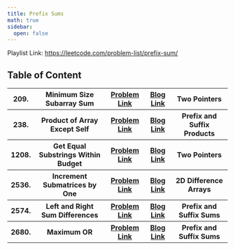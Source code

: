 ```yaml
---
title: Prefix Sums
math: true
sidebar:
  open: false
---
```


Playlist Link: https://leetcode.com/problem-list/prefix-sum/

## Table of Content
<table>
    <tr>
        <th>209.</th>
        <th>Minimum Size Subarray Sum</th>
        <th><a href="https://leetcode.com/problems/minimum-size-subarray-sum/description/">Problem Link</a></th>
        <th><a href="/competitive_programming/leetcode/prefix-sum/p209-minimum-size-subarray-sum/">Blog Link</a></th>
        <th>Two Pointers</th>
    </tr>
    <tr>
        <th>238.</th>
        <th>Product of Array Except Self</th>
        <th><a href="https://leetcode.com/problems/product-of-array-except-self/description/">Problem Link</a></th>
        <th><a href="/competitive_programming/leetcode/prefix-sum/p238-product-of-array-except-self/">Blog Link</a></th>
        <th>Prefix and Suffix Products</th>
    </tr>
    <tr>
        <th>1208.</th>
        <th>Get Equal Substrings Within Budget</th>
        <th><a href="https://leetcode.com/problems/get-equal-substrings-within-budget/description/">Problem Link</a></th>
        <th><a href="/competitive_programming/leetcode/prefix-sum/p1208-get-equal-substrings-within-budget/">Blog Link</a></th>
        <th>Two Pointers</th>
    </tr>
    <tr>
        <th>2536.</th>
        <th>Increment Submatrices by One</th>
        <th><a href="https://leetcode.com/problems/increment-submatrices-by-one/description/">Problem Link</a></th>
        <th><a href="/competitive_programming/leetcode/prefix-sum/p2536-increment-submatrices-by-one/">Blog Link</a></th>
        <th>2D Difference Arrays</th>
    </tr>
    <tr>
        <th>2574.</th>
        <th>Left and Right Sum Differences</th>
        <th><a href="https://leetcode.com/problems/left-and-right-sum-differences/description/">Problem Link</a></th>
        <th><a href="/competitive_programming/leetcode/prefix-sum/p2574-left-and-right-sum-differences/">Blog Link</a></th>
        <th>Prefix and Suffix Sums</th>
    </tr>
    <tr>
        <th>2680.</th>
        <th>Maximum OR</th>
        <th><a href="https://leetcode.com/problems/maximum-or/description/">Problem Link</a></th>
        <th><a href="/competitive_programming/leetcode/prefix-sum/p2680-maximum-or/">Blog Link</a></th>
        <th>Prefix and Suffix Sums</th>
    </tr>
</table>



